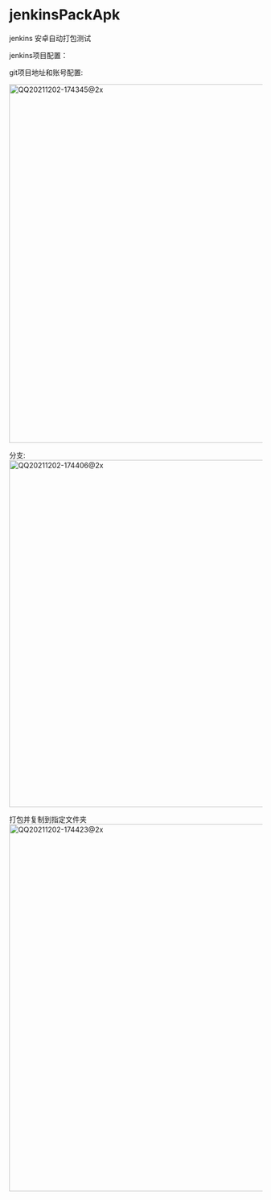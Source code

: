 # jenkinsPackApk
jenkins 安卓自动打包测试

jenkins项目配置：

git项目地址和账号配置:

<img width="712" alt="QQ20211202-174345@2x" src="https://user-images.githubusercontent.com/15667337/144397685-6eeb18dc-6493-4313-90e4-9e818c45dba2.png">

分支:
<img width="689" alt="QQ20211202-174406@2x" src="https://user-images.githubusercontent.com/15667337/144397845-a43062b3-42f6-40ec-8f84-d22a67cf0b8e.png">

打包并复制到指定文件夹
<img width="729" alt="QQ20211202-174423@2x" src="https://user-images.githubusercontent.com/15667337/144397900-0227b5a7-741e-48f9-81a2-ca97d9568caa.png">
